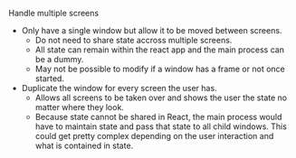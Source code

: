 Handle multiple screens
- Only have a single window but allow it to be moved between screens.
  + Do not need to share state accross multiple screens.
  + All state can remain within the react app and the main process can be a dummy.
  - May not be possible to modify if a window has a frame or not once started.
- Duplicate the window for every screen the user has.
  + Allows all screens to be taken over and shows the user the state no matter where they look.
  - Because state cannot be shared in React, the main process would have to maintain state and pass that state to all child windows. This could get pretty complex depending on the user interaction and what is contained in state.